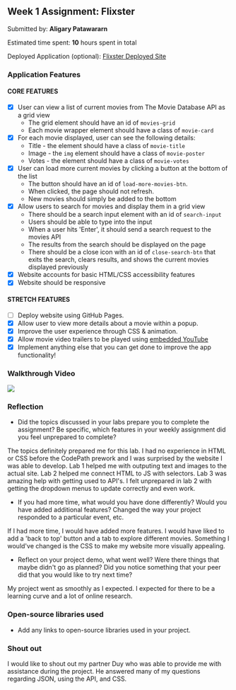 
## Week 1 Assignment: Flixster

Submitted by: **Aligary Patawararn**

Estimated time spent: **10** hours spent in total

Deployed Application (optional): [Flixster Deployed Site](ADD_LINK_HERE)

### Application Features

#### CORE FEATURES

- [x] User can view a list of current movies from The Movie Database API as a grid view
  - The grid element should have an id of `movies-grid`
  - Each movie wrapper element should have a class of `movie-card`
- [x] For each movie displayed, user can see the following details:
  - Title - the element should have a class of `movie-title`
  - Image - the `img` element should have a class of `movie-poster`
  - Votes - the element should have a class of `movie-votes`
- [x] User can load more current movies by clicking a button at the bottom of the list
  - The button should have an id of `load-more-movies-btn`.
  - When clicked, the page should not refresh.
  - New movies should simply be added to the bottom
- [x] Allow users to search for movies and display them in a grid view
  - There should be a search input element with an id of `search-input`
  - Users should be able to type into the input
  - When a user hits 'Enter', it should send a search request to the movies API
  - The results from the search should be displayed on the page
  - There should be a close icon with an id of `close-search-btn` that exits the search, clears results, and shows the current movies displayed previously
- [x] Website accounts for basic HTML/CSS accessibility features
- [x] Website should be responsive

#### STRETCH FEATURES

- [ ] Deploy website using GitHub Pages. 
- [x] Allow user to view more details about a movie within a popup.
- [x] Improve the user experience through CSS & animation.
- [x] Allow movie video trailers to be played using [embedded YouTube](https://support.google.com/youtube/answer/171780?hl=en)
- [x] Implement anything else that you can get done to improve the app functionality!

### Walkthrough Video
![](https://raw.githubusercontent.com/Aligary/flixster_starter/master/ezgif.com-gif-maker.gif)


### Reflection

* Did the topics discussed in your labs prepare you to complete the assignment? Be specific, which features in your weekly assignment did you feel unprepared to complete?

The topics definitely prepared me for this lab. I had no experience in HTML or CSS before the CodePath prework and I was surprised by the website I was able to develop. Lab 1 helped me with outputing text and images to the actual site. Lab 2 helped me connect HTML to JS with selectors. Lab 3 was amazing help with getting used to API's. I felt unprepared in lab 2 with getting the dropdown menus to update correctly and even work. 

* If you had more time, what would you have done differently? Would you have added additional features? Changed the way your project responded to a particular event, etc.
  
If I had more time, I would have added more features. I would have liked to add a 'back to top' button and a tab to explore different movies. Something I would've changed is the CSS to make my website more visually appealing.

* Reflect on your project demo, what went well? Were there things that maybe didn't go as planned? Did you notice something that your peer did that you would like to try next time?

My project went as smoothly as I expected. I expected for there to be a learning curve and a lot of online research.

### Open-source libraries used

- Add any links to open-source libraries used in your project.

### Shout out

I would like to shout out my partner Duy who was able to provide me with assistance during the project. He answered many of my questions regarding JSON, using the API, and CSS.